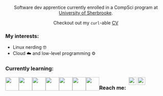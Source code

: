 <body>
<!--   <h2 align="center"> :sparkles:Hello!:sparkles:</h2> -->
  <p align="center">
    Software dev apprentice currently enrolled in a CompSci program at <a href="https://www.usherbrooke.ca/admission/programme/654/maitrise-en-informatique/">University of Sherbrooke</a>.
    </p>
    <p align="center">Checkout out my <code>curl</code>-able <a href="https://simlal-curl-cv.vercel.app/">CV</a></p>
  
    
  <h3>My interests:</h3>
  <ul>
    <li>Linux nerding 🤓</li>
    <li>Cloud ☁️ and low-level programming ⚙️ </li>
  </ul>

  <h3>Currently learning:</h3>
  <div style="display: flex;">
    <a href="https://www.python.org/"><img src="https://cdn.jsdelivr.net/gh/devicons/devicon/icons/python/python-original.svg" width="42"></a>
    <a href="https://www.rust-lang.org/"><img src="https://raw.githubusercontent.com/rust-lang/rust-artwork/refs/heads/master/logo/rust-logo-64x64.png" width="42"/></a>
    <a href="https://en.cppreference.com/w/"><img src="https://cdn.jsdelivr.net/gh/devicons/devicon@latest/icons/cplusplus/cplusplus-original.svg" width="42"/></a>
    <a href="https://www.linux.org/"><img src="https://cdn.jsdelivr.net/gh/devicons/devicon/icons/linux/linux-original.svg" width="42"></a>
    <a href="https://www.docker.com/"><img src="https://cdn.jsdelivr.net/gh/devicons/devicon@latest/icons/docker/docker-original.svg" width="42"></a>
    <a href="https://aws.amazon.com/"><img src="https://cdn.jsdelivr.net/gh/devicons/devicon@latest/icons/amazonwebservices/amazonwebservices-plain-wordmark.svg" width="42"></a>
    <a href="https://github.com/features/actions"><img src="https://cdn.jsdelivr.net/gh/devicons/devicon@latest/icons/githubactions/githubactions-original.svg" width="42"></a>
    
          
  <h3 align="left">Reach me:</h2>
  <div align="left">
      &nbsp;
      <a href="https://www.linkedin.com/in/simon-lalonde/"><img src="https://cdn.jsdelivr.net/gh/devicons/devicon/icons/linkedin/linkedin-original.svg" width="24"></a>
      <a href="mailto:simlalonde@hotmail.com"><img src="https://upload.wikimedia.org/wikipedia/commons/5/52/Toicon-icon-avocado-close.svg" width="24"></a>
  </div>
</body>
